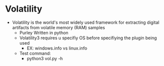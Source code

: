 # Volatility

- Volatility is the world's most widely used framework for extracting digital artifacts from volatile memory (RAM) samples
  - Purley Written in python
  - Volatility3 requires u specifiy OS before specifiying the plugin being used
    - EX: windows.info vs linux.info
  - Test command:
    - python3 vol.py -h